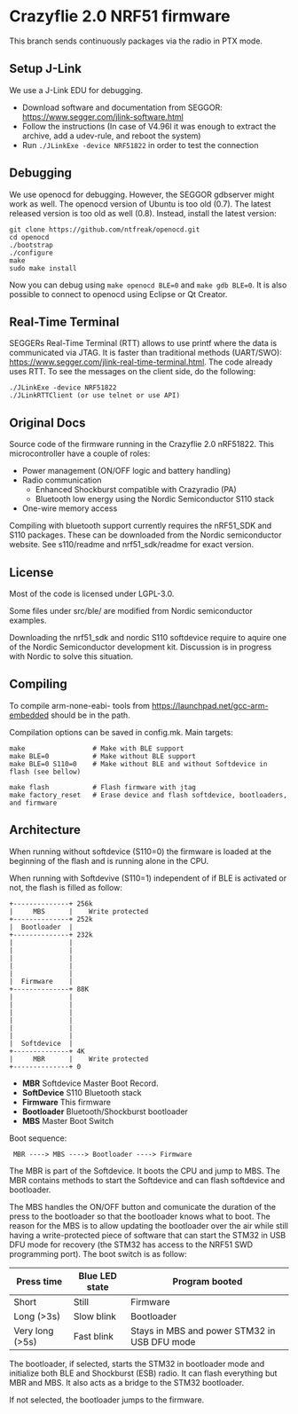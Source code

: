 Crazyflie 2.0 NRF51 firmware
============================

This branch sends continuously packages via the radio in PTX mode.

Setup J-Link
------------

We use a J-Link EDU for debugging.

* Download software and documentation from SEGGOR: https://www.segger.com/jlink-software.html
* Follow the instructions (In case of V4.96l it was enough to extract the archive, add a udev-rule, and reboot the system)
* Run `./JLinkExe -device NRF51822` in order to test the connection

Debugging
---------

We use openocd for debugging. However, the SEGGOR gdbserver might work as well.
The openocd version of Ubuntu is too old (0.7). The latest released version is too old as well (0.8).
Instead, install the latest version:

```
git clone https://github.com/ntfreak/openocd.git
cd openocd
./bootstrap
./configure
make
sudo make install
```

Now you can debug using `make openocd BLE=0` and `make gdb BLE=0`.
It is also possible to connect to openocd using Eclipse or Qt Creator.

Real-Time Terminal
------------------

SEGGERs Real-Time Terminal (RTT) allows to use printf where the data is communicated via JTAG.
It is faster than traditional methods (UART/SWO): https://www.segger.com/jlink-real-time-terminal.html.
The code already uses RTT. To see the messages on the client side, do the following:

```
./JLinkExe -device NRF51822
./JLinkRTTClient (or use telnet or use API)
```


Original Docs
-------------

Source code of the firmware running in the Crazyflie 2.0 nRF51822.
This microcontroller have a couple of roles:
 - Power management (ON/OFF logic and battery handling)
 - Radio communication
   - Enhanced Shockburst compatible with Crazyradio (PA)
   - Bluetooth low energy using the Nordic Semiconductor S110 stack
 - One-wire memory access

Compiling with bluetooth support currently requires the nRF51_SDK and
S110 packages. These can be downloaded from the Nordic semiconductor
website. See s110/readme and nrf51_sdk/readme for exact version.

License
-------

Most of the code is licensed under LGPL-3.0.

Some files under src/ble/ are modified from Nordic semiconductor examples.

Downloading the nrf51_sdk and nordic S110 softdevice require to aquire one
of the Nordic Semiconductor development kit. Discussion is in progress
with Nordic to solve this situation.

Compiling
---------

To compile arm-none-eabi- tools from https://launchpad.net/gcc-arm-embedded
should be in the path.

Compilation options can be saved in config.mk. Main targets:

```
make                 # Make with BLE support
make BLE=0           # Make without BLE support
make BLE=0 S110=0    # Make without BLE and without Softdevice in flash (see bellow)

make flash           # Flash firmware with jtag
make factory_reset   # Erase device and flash softdevice, bootloaders, and firmware
```

Architecture
------------

When running without softdevice (S110=0) the firmware is loaded at the
beginning of the flash and is running alone in the CPU.

When running with Softdevive (S110=1) independent of if BLE is activated
or not, the flash is filled as follow:
```
+--------------+ 256k
|     MBS      |    Write protected
+--------------+ 252k
|  Bootloader  |
+--------------+ 232k
|              |
|              |
|              |
|              |
|              |
|  Firmware    |
+--------------+ 88K
|              |
|              |
|              |
|              |
|              |
|              |
|  Softdevice  |
+--------------+ 4K
|     MBR      |    Write protected
+--------------+ 0
```

 - **MBR** Softdevice Master Boot Record.
 - **SoftDevice** S110 Bluetooth stack
 - **Firmware** This firmware
 - **Bootloader** Bluetooth/Shockburst bootloader
 - **MBS** Master Boot Switch

Boot sequence:
```
 MBR ----> MBS ----> Bootloader ----> Firmware
```

The MBR is part of the Softdevice. It boots the CPU and jump to MBS.
The MBR contains methods to start the Softdevice and can flash softdevice
and bootloader.

The MBS handles the ON/OFF button and comunicate the duration of the press to
the bootloader so that the bootloader knows what to boot. The reason for the
MBS is to allow updating the bootloader over the air while still having a
write-protected piece of software that can start the STM32 in USB DFU mode
for recovery (the STM32 has access to the NRF51 SWD programming port). The boot
switch is as follow:

| Press time      | Blue LED state | Program booted                               |
| --------------- | -------------- | -------------------------------------------- |
| Short           | Still          | Firmware                                     |
| Long (>3s)      | Slow blink     | Bootloader                                   |
| Very long (>5s) | Fast blink     | Stays in MBS and power STM32 in USB DFU mode |

The bootloader, if selected, starts the STM32 in bootloader mode and initialize
both BLE and Shockburst (ESB) radio. It can flash everything but MBR and MBS.
It also acts as a bridge to the STM32 bootloader.

If not selected, the bootloader jumps to the firmware.
